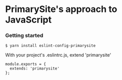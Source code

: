 # PrimarySite's approach to JavaScript

### Getting started

    $ yarn install eslint-config-primarysite

With your project's .eslintrc.js, extend 'primarysite'

    module.exports = {
      extends: 'primarysite'
    };
